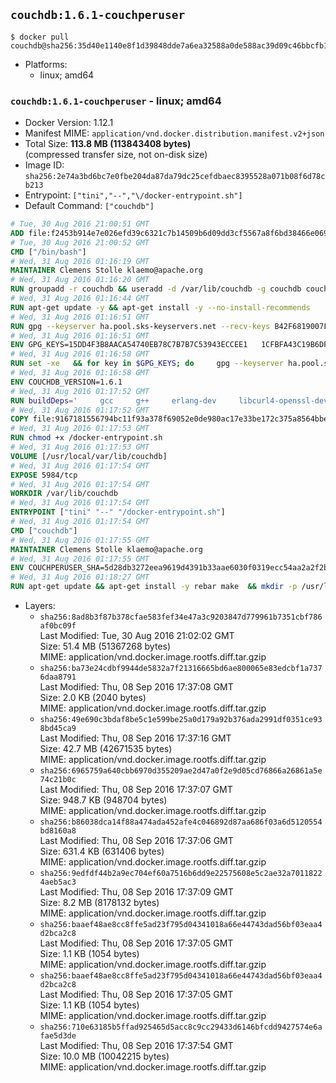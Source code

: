 ## `couchdb:1.6.1-couchperuser`

```console
$ docker pull couchdb@sha256:35d40e1140e8f1d39848dde7a6ea32588a0de588ac39d09c46bbcfb19067f54e
```

-	Platforms:
	-	linux; amd64

### `couchdb:1.6.1-couchperuser` - linux; amd64

-	Docker Version: 1.12.1
-	Manifest MIME: `application/vnd.docker.distribution.manifest.v2+json`
-	Total Size: **113.8 MB (113843408 bytes)**  
	(compressed transfer size, not on-disk size)
-	Image ID: `sha256:2e74a3bd6bc7e0fbe204da87da79dc25cefdbaec8395528a071b08f6d78cb213`
-	Entrypoint: `["tini","--","\/docker-entrypoint.sh"]`
-	Default Command: `["couchdb"]`

```dockerfile
# Tue, 30 Aug 2016 21:00:51 GMT
ADD file:f2453b914e7e026efd39c6321c7b14509b6d09dd3cf5567a8f6bd38466e06954 in / 
# Tue, 30 Aug 2016 21:00:52 GMT
CMD ["/bin/bash"]
# Wed, 31 Aug 2016 01:16:19 GMT
MAINTAINER Clemens Stolle klaemo@apache.org
# Wed, 31 Aug 2016 01:16:20 GMT
RUN groupadd -r couchdb && useradd -d /var/lib/couchdb -g couchdb couchdb
# Wed, 31 Aug 2016 01:16:44 GMT
RUN apt-get update -y && apt-get install -y --no-install-recommends     ca-certificates     curl     erlang-nox     libicu52     libmozjs185-1.0     libnspr4     libnspr4-0d   && rm -rf /var/lib/apt/lists/*
# Wed, 31 Aug 2016 01:16:51 GMT
RUN gpg --keyserver ha.pool.sks-keyservers.net --recv-keys B42F6819007F00F88E364FD4036A9C25BF357DD4   && curl -o /usr/local/bin/gosu -fSL "https://github.com/tianon/gosu/releases/download/1.7/gosu-$(dpkg --print-architecture)"   && curl -o /usr/local/bin/gosu.asc -fSL "https://github.com/tianon/gosu/releases/download/1.7/gosu-$(dpkg --print-architecture).asc"   && gpg --verify /usr/local/bin/gosu.asc   && rm /usr/local/bin/gosu.asc   && chmod +x /usr/local/bin/gosu   && gpg --keyserver ha.pool.sks-keyservers.net --recv-keys 6380DC428747F6C393FEACA59A84159D7001A4E5   && curl -o /usr/local/bin/tini -fSL "https://github.com/krallin/tini/releases/download/v0.9.0/tini"   && curl -o /usr/local/bin/tini.asc -fSL "https://github.com/krallin/tini/releases/download/v0.9.0/tini.asc"   && gpg --verify /usr/local/bin/tini.asc   && rm /usr/local/bin/tini.asc   && chmod +x /usr/local/bin/tini
# Wed, 31 Aug 2016 01:16:51 GMT
ENV GPG_KEYS=15DD4F3B8AACA54740EB78C7B7B7C53943ECCEE1   1CFBFA43C19B6DF4A0CA3934669C02FFDF3CEBA3   25BBBAC113C1BFD5AA594A4C9F96B92930380381   4BFCA2B99BADC6F9F105BEC9C5E32E2D6B065BFB   5D680346FAA3E51B29DBCB681015F68F9DA248BC   7BCCEB868313DDA925DF1805ECA5BCB7BB9656B0   C3F4DFAEAD621E1C94523AEEC376457E61D50B88   D2B17F9DA23C0A10991AF2E3D9EE01E47852AEE4   E0AF0A194D55C84E4A19A801CDB0C0F904F4EE9B
# Wed, 31 Aug 2016 01:16:58 GMT
RUN set -xe   && for key in $GPG_KEYS; do     gpg --keyserver ha.pool.sks-keyservers.net --recv-keys "$key";   done
# Wed, 31 Aug 2016 01:16:58 GMT
ENV COUCHDB_VERSION=1.6.1
# Wed, 31 Aug 2016 01:17:52 GMT
RUN buildDeps='     gcc     g++     erlang-dev     libcurl4-openssl-dev     libicu-dev     libmozjs185-dev     libnspr4-dev     make   '   && apt-get update && apt-get install -y --no-install-recommends $buildDeps   && curl -fSL http://apache.osuosl.org/couchdb/source/$COUCHDB_VERSION/apache-couchdb-$COUCHDB_VERSION.tar.gz -o couchdb.tar.gz   && curl -fSL https://www.apache.org/dist/couchdb/source/$COUCHDB_VERSION/apache-couchdb-$COUCHDB_VERSION.tar.gz.asc -o couchdb.tar.gz.asc   && gpg --verify couchdb.tar.gz.asc   && mkdir -p /usr/src/couchdb   && tar -xzf couchdb.tar.gz -C /usr/src/couchdb --strip-components=1   && cd /usr/src/couchdb   && ./configure --with-js-lib=/usr/lib --with-js-include=/usr/include/mozjs   && make && make install   && apt-get purge -y --auto-remove $buildDeps   && rm -rf /var/lib/apt/lists/* /usr/src/couchdb /couchdb.tar.gz*   && chown -R couchdb:couchdb     /usr/local/lib/couchdb /usr/local/etc/couchdb     /usr/local/var/lib/couchdb /usr/local/var/log/couchdb /usr/local/var/run/couchdb   && chmod -R g+rw     /usr/local/lib/couchdb /usr/local/etc/couchdb     /usr/local/var/lib/couchdb /usr/local/var/log/couchdb /usr/local/var/run/couchdb   && mkdir -p /var/lib/couchdb   && sed -e 's/^bind_address = .*$/bind_address = 0.0.0.0/' -i /usr/local/etc/couchdb/default.ini   && sed -e 's!/usr/local/var/log/couchdb/couch.log$!/dev/null!' -i /usr/local/etc/couchdb/default.ini
# Wed, 31 Aug 2016 01:17:52 GMT
COPY file:9167181556794bc11f93a378f69052e0de980ac17e33be172c375a8564bbe89a in / 
# Wed, 31 Aug 2016 01:17:53 GMT
RUN chmod +x /docker-entrypoint.sh
# Wed, 31 Aug 2016 01:17:53 GMT
VOLUME [/usr/local/var/lib/couchdb]
# Wed, 31 Aug 2016 01:17:54 GMT
EXPOSE 5984/tcp
# Wed, 31 Aug 2016 01:17:54 GMT
WORKDIR /var/lib/couchdb
# Wed, 31 Aug 2016 01:17:54 GMT
ENTRYPOINT ["tini" "--" "/docker-entrypoint.sh"]
# Wed, 31 Aug 2016 01:17:54 GMT
CMD ["couchdb"]
# Wed, 31 Aug 2016 01:17:55 GMT
MAINTAINER Clemens Stolle klaemo@apache.org
# Wed, 31 Aug 2016 01:17:55 GMT
ENV COUCHPERUSER_SHA=5d28db3272eea9619d4391b33aae6030f0319ecc54aa2a2f2b6c6a8d448f03f2
# Wed, 31 Aug 2016 01:18:27 GMT
RUN apt-get update && apt-get install -y rebar make  && mkdir -p /usr/local/lib/couchdb/plugins/couchperuser  && cd /usr/local/lib/couchdb/plugins  && curl -L -o couchperuser.tar.gz https://github.com/etrepum/couchperuser/archive/1.1.0.tar.gz  && echo "$COUCHPERUSER_SHA *couchperuser.tar.gz" | sha256sum -c -  && tar -xzf couchperuser.tar.gz -C couchperuser --strip-components=1  && rm couchperuser.tar.gz  && cd couchperuser  && make  && apt-get purge -y --auto-remove rebar make
```

-	Layers:
	-	`sha256:8ad8b3f87b378cfae583fef34e47a3c9203847d779961b7351cbf786af0bc09f`  
		Last Modified: Tue, 30 Aug 2016 21:02:02 GMT  
		Size: 51.4 MB (51367268 bytes)  
		MIME: application/vnd.docker.image.rootfs.diff.tar.gzip
	-	`sha256:ba73e24cdbf9944de5832a7f21316665bd6ae800065e83edcbf1a7376daa8791`  
		Last Modified: Thu, 08 Sep 2016 17:37:08 GMT  
		Size: 2.0 KB (2040 bytes)  
		MIME: application/vnd.docker.image.rootfs.diff.tar.gzip
	-	`sha256:49e690c3bdaf8be5c1e599be25a0d179a92b376ada2991df0351ce938bd45ca9`  
		Last Modified: Thu, 08 Sep 2016 17:37:16 GMT  
		Size: 42.7 MB (42671535 bytes)  
		MIME: application/vnd.docker.image.rootfs.diff.tar.gzip
	-	`sha256:6965759a640cbb6970d355209ae2d47a0f2e9d05cd76866a26861a5e74c21b0c`  
		Last Modified: Thu, 08 Sep 2016 17:37:07 GMT  
		Size: 948.7 KB (948704 bytes)  
		MIME: application/vnd.docker.image.rootfs.diff.tar.gzip
	-	`sha256:b86038dca14f88a474ada452afe4c046892d87aa686f03a6d5120554bd8160a8`  
		Last Modified: Thu, 08 Sep 2016 17:37:06 GMT  
		Size: 631.4 KB (631406 bytes)  
		MIME: application/vnd.docker.image.rootfs.diff.tar.gzip
	-	`sha256:9edfdf44b2a9ec704ef60a7516b6dd9e22575608e5c2ae32a70118224aeb5ac3`  
		Last Modified: Thu, 08 Sep 2016 17:37:09 GMT  
		Size: 8.2 MB (8178132 bytes)  
		MIME: application/vnd.docker.image.rootfs.diff.tar.gzip
	-	`sha256:baaef48ae8cc8ffe5ad23f795d04341018a66e44743dad56bf03eaa4d2bca2c8`  
		Last Modified: Thu, 08 Sep 2016 17:37:05 GMT  
		Size: 1.1 KB (1054 bytes)  
		MIME: application/vnd.docker.image.rootfs.diff.tar.gzip
	-	`sha256:baaef48ae8cc8ffe5ad23f795d04341018a66e44743dad56bf03eaa4d2bca2c8`  
		Last Modified: Thu, 08 Sep 2016 17:37:05 GMT  
		Size: 1.1 KB (1054 bytes)  
		MIME: application/vnd.docker.image.rootfs.diff.tar.gzip
	-	`sha256:710e63185b5ffad925465d5acc8c9cc29433d6146bfcdd9427574e6afae5d3de`  
		Last Modified: Thu, 08 Sep 2016 17:37:54 GMT  
		Size: 10.0 MB (10042215 bytes)  
		MIME: application/vnd.docker.image.rootfs.diff.tar.gzip
